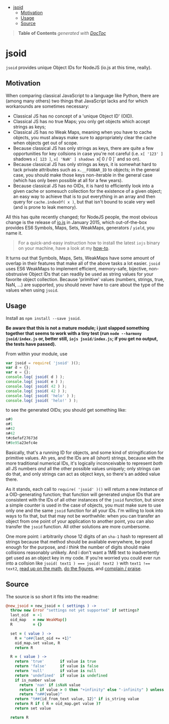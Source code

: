 

- [jsoid](#jsoid)
	- [Motivation](#motivation)
	- [Usage](#usage)
	- [Source](#source)

> **Table of Contents**  *generated with [DocToc](http://doctoc.herokuapp.com/)*


# jsoid

`jsoid` provides unique Object IDs for NodeJS (io.js at this time, really).

## Motivation

When comparing classical JavaScript to a language like Python, there are (among many others)
two things that JavaScript lacks and for which workarounds are sometimes necessary:

* Classical JS has no concept of a 'unique Object ID' (OID).
* Classical JS has no true Maps; you only get objects which accept strings as keys;
* Classical JS has no Weak Maps, meaning when you have to cache objects, you must
	always make sure to appropriately clear the cache when objects get out of scope.
* Because classical JS has only strings as keys, there are quite a few opportunities for
	key collsions in case you're not careful (i.e. `x[ '123' ]` shadows `x[ 123 ]`,
	`x[ 'NaN' ] shadows `x[ 0 / 0 ]` and so on).
* Because classical JS has only strings as keys, it is somewhat hard to tack private attributes
	such as `x.__FOOBAR_ID` to objects; in the general case, you should make those keys
	non-iterable in the general case (which has only been possible at all for a few years).
* Because classical JS has no OIDs, it is hard to efficiently look into a given cache or somesuch
	collection for the existence of a given object; an easy way to achieve that is to put
	everything in an array and then query for `cache.indexOf( x )`, but that isn't bound to scale
	very well (and is prone to leak memory).

All this has quite recently changed; for NodeJS people, the most obvious change is
the release of [io.js](https://iojs.org/) in January 2015, which out-of-the-box provides
ES6 Symbols, Maps, Sets, WeakMaps, generators / `yield`, you name it.

> For a quick-and-easy instruction how to install the latest `iojs` binary on your
> machine, have a look at my [how-to](https://github.com/loveencounterflow/how-to).

It turns out that Symbols, Maps, Sets, WeakMaps have some amount of overlap in their
features that make all of the above tasks a lot easier. `jsoid` uses ES6 WeakMaps
to implement efficient, memory-safe, bijective, non-obstrusive Object IDs that can readily
be used as string values for your favorite object collection. Because 'primitive'
values (numbers, strings, true, NaN, ...) are supported, you should never have to care
about the type of the values when using `jsoid`.

## Usage

Install as `npm install --save jsoid`.

**Be aware that this is not a mature module; i just slapped something together that seems
to work with a tiny test (run `node --harmony jsoid/index.js` or, better still, `iojs jsoid/index.js`;
if you get no output, the tests have passed).**

From within your module, use

```js
var jsoid = require( 'jsoid' )();
var d = {};
var e = {};
console.log( jsoid( d ) );
console.log( jsoid( e ) );
console.log( jsoid( 42 ) );
console.log( jsoid( 42 ) );
console.log( jsoid( 'helo' ) );
console.log( jsoid( 'helo!' ) );
```

to see the generated OIDs; you should get something like:

```js
o#0
o#1
n#42
n#42
t#c6efaf27673d
t#8e95a23efc4e
```

Basically, that's a running ID for objects, and some kind of stringification for
primitive values. Ah yes, and the IDs are all (short) strings, because with the
more traditional numerical IDs, it's logically inconceivable to represent *both* all
JS numbers *and* all the other possible values uniquely; only strings can do that, and
only strings can act as object keys, so there's an added value there.

As it stands, each call to `require( 'jsoid' )()` will return a new
instance of a OID-generating function; that function will generated unqiue IDs that
are consistent with the IDs of all other instances of the `jsoid` function, but
since a simple counter is used in the case of objects, you must make sure to use only
one and the same `jsoid` function for all your IDs. I'm willing to look into ways to fix that,
but that may not be worthwhile: when you can transfer an object from one point of
your application to another point, you can also transfer the `jsoid` function. All
other solutions are more cumbersome.

One more point: i arbitrarily chose 12 digits of an `sha-1` hash to represent all strings
because that method should be available everywhere, be good enough for the purpose,
and *i think* the number of digits should make collisions reasonably unlikely. And
i don't want a 1MB text to inadvertently get used as an object key in my code.
If you're worried you could ever run into a collsion like `jsoid( text1 ) === jsoid( text2 )`
with `text1 !== text2`, [read up on the math](http://stackoverflow.com/a/22029380/256361),
[do the figures](http://reference.wolfram.com/language/ref/Pochhammer.html), and
[complain / praise](https://github.com/loveencounterflow/jsoid/issues).

## Source

The source is so short it fits into the readme:

```coffee
@new_jsoid = new_jsoid = ( settings ) ->
  throw new Error "settings not yet supported" if settings?
  last_oid  = -1
  oid_map   = new WeakMap()
  R         = {}

  set = ( value ) ->
    R = "o##{last_oid += +1}"
    oid_map.set value, R
    return R

  R = ( value ) ->
    return 'true'       if value is true
    return 'false'      if value is false
    return 'null'       if value is null
    return 'undefined'  if value is undefined
    if is_number value
      return 'nan' if isNaN value
      return ( if value > 0 then "+infinity" else "-infinity" ) unless isFinite value
      return "n##{value}"
    return "t##{id_from_text value, 12}" if is_string value
    return R if ( R = oid_map.get value )?
    return set value

  return R
```



